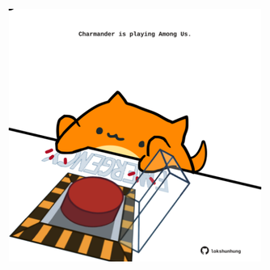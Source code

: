 <!-- built at 01/04/2024, 10:00:54 UTC -->
<p align="center">
  <img width="500" height="500" src="./ReadmeImage.svg">
</p>
